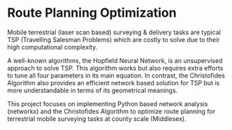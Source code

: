 # Route Planning Optimization
Mobile terrestrial (laser scan based) surveying & delivery tasks are typical TSP (Travelling Salesman Problems) which are costly to solve due to their high computational complexity.

A well-known algorithms, the Hopfield Neural Network, is an unsupervised approach to solve TSP. This algorithm works but also requires extra efforts to tune all four parameters in its main equation. In contrast, the Christofides Algorithm also provides an efficient network based solution for TSP but is more understandable in terms of its geometrical meanings.

This project focuses on implementing Python based network analysis (networkx) and the Christofides Algorithm to optimize route planning for terrestrial mobile surveying tasks at county scale (Middlesex).
